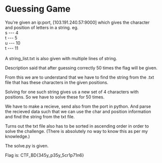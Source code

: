 
# Guessing Game

You're given an ip:port, [103.191.240.57:9000] which gives the character and position of letters in a string.
eg. <br>
s --- 4<br>
t --- 5<br>
u --- 10<br>
t --- 11<br>
<br>
A string_list.txt is also given with multiple lines of string.

Description said that after guessing correctly 50 times the flag will be given.

From this we are to understand that we have to find the string from the .txt file that has these characters in the given positions.

Solving for one such string gives us a new set of 4 characters with positions. So we have to solve these for 50 times.

We have to make a recieve, send also from the port in python. And parse the recieved data such that we can use the char and position information and find the string from the txt file.

Turns out the txt file also has to be sorted in ascending order in order to solve the challenge. (There is absolutely no way to know this as per my knowledge.)

The solve.py is given.

Flag is: CTF_BD{345y_p35y_5cr1p71n6}
